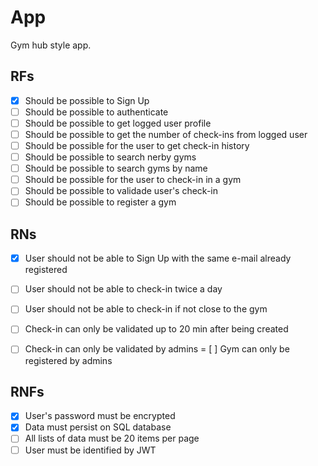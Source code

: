 # App

Gym hub style app.

## RFs

- [x] Should be possible to Sign Up
- [ ] Should be possible to authenticate
- [ ] Should be possible to get logged user profile
- [ ] Should be possible to get the number of check-ins from logged user
- [ ] Should be possible for the user to get check-in history
- [ ] Should be possible to search nerby gyms
- [ ] Should be possible to search gyms by name
- [ ] Should be possible for the user to check-in in a gym
- [ ] Should be possible to validade user's check-in
- [ ] Should be possible to register a gym

## RNs

- [x] User should not be able to Sign Up with the same e-mail already registered
- [ ] User should not be able to check-in twice a day
- [ ] User should not be able to check-in if not close to the gym
- [ ] Check-in can only be validated up to 20 min after being created
- [ ] Check-in can only be validated by admins
= [ ] Gym can only be registered by admins


## RNFs

- [x] User's password must be encrypted
- [x] Data must persist on SQL database
- [ ] All lists of data must be 20 items per page
- [ ] User must be identified by JWT